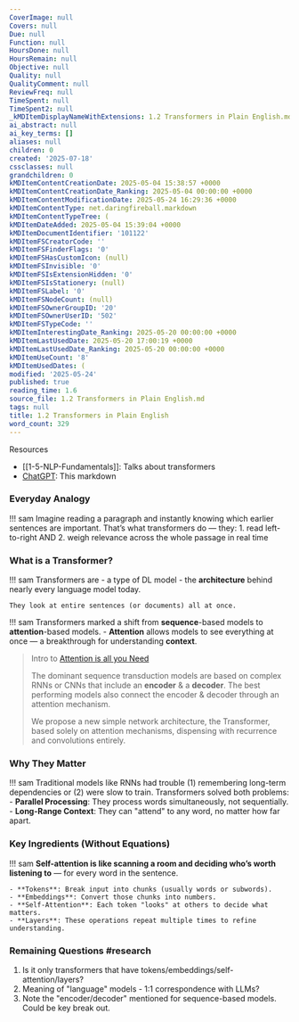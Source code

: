 ```yaml
---
CoverImage: null
Covers: null
Due: null
Function: null
HoursDone: null
HoursRemain: null
Objective: null
Quality: null
QualityComment: null
ReviewFreq: null
TimeSpent: null
TimeSpent2: null
_kMDItemDisplayNameWithExtensions: 1.2 Transformers in Plain English.md
ai_abstract: null
ai_key_terms: []
aliases: null
children: 0
created: '2025-07-18'
cssclasses: null
grandchildren: 0
kMDItemContentCreationDate: 2025-05-04 15:38:57 +0000
kMDItemContentCreationDate_Ranking: 2025-05-04 00:00:00 +0000
kMDItemContentModificationDate: 2025-05-24 16:29:36 +0000
kMDItemContentType: net.daringfireball.markdown
kMDItemContentTypeTree: (
kMDItemDateAdded: 2025-05-04 15:39:04 +0000
kMDItemDocumentIdentifier: '101122'
kMDItemFSCreatorCode: ''
kMDItemFSFinderFlags: '0'
kMDItemFSHasCustomIcon: (null)
kMDItemFSInvisible: '0'
kMDItemFSIsExtensionHidden: '0'
kMDItemFSIsStationery: (null)
kMDItemFSLabel: '0'
kMDItemFSNodeCount: (null)
kMDItemFSOwnerGroupID: '20'
kMDItemFSOwnerUserID: '502'
kMDItemFSTypeCode: ''
kMDItemInterestingDate_Ranking: 2025-05-20 00:00:00 +0000
kMDItemLastUsedDate: 2025-05-20 17:00:19 +0000
kMDItemLastUsedDate_Ranking: 2025-05-20 00:00:00 +0000
kMDItemUseCount: '8'
kMDItemUsedDates: (
modified: '2025-05-24'
published: true
reading_time: 1.6
source_file: 1.2 Transformers in Plain English.md
tags: null
title: 1.2 Transformers in Plain English
word_count: 329
---
```


Resources
- [[1-5-NLP-Fundamentals]]: Talks about transformers
- [ChatGPT](https://chatgpt.com/share/681792c6-48c0-8000-b324-765516a6ce87): This markdown

### Everyday Analogy
!!! sam
    Imagine reading a paragraph and instantly knowing which earlier sentences are important. 
    That’s what transformers do — they:
    1. read left-to-right AND
    2. weigh relevance across the whole passage in real time


### What is a Transformer?
!!! sam
    Transformers are 
    - a type of DL model
    - the **architecture** behind nearly every language model today.

    They look at entire sentences (or documents) all at once.


!!! sam
    Transformers marked a shift 
    from **sequence**-based models 
    to **attention**-based models.
    - **Attention** allows models to see everything at once — a breakthrough for understanding **context**.


> Intro to [Attention is all you Need](https://arxiv.org/abs/1706.03762)
>
> The dominant sequence transduction models are based on complex RNNs or CNNs that include an **encoder** & a **decoder**. The best performing models also connect the encoder & decoder through an attention mechanism.
>
> We propose a new simple network architecture, the Transformer, based solely on attention mechanisms, dispensing with recurrence and convolutions entirely.

### Why They Matter
!!! sam
    Traditional models like RNNs had trouble (1) remembering long-term dependencies or (2) were slow to train. 
    Transformers solved both problems:
    - **Parallel Processing**: They process words simultaneously, not sequentially.
    - **Long-Range Context**: They can "attend" to any word, no matter how far apart.


### Key Ingredients (Without Equations)
!!! sam
    **Self-attention is like scanning a room and deciding who’s worth listening to** — for every word in the sentence.


    - **Tokens**: Break input into chunks (usually words or subwords).
    - **Embeddings**: Convert those chunks into numbers.
    - **Self-Attention**: Each token "looks" at others to decide what matters.
    - **Layers**: These operations repeat multiple times to refine understanding.


### Remaining Questions #research
1. Is it only transformers that have tokens/embeddings/self-attention/layers?
2. Meaning of "language" models - 1:1 correspondence with LLMs?
3. Note the "encoder/decoder" mentioned for sequence-based models. Could be key break out.